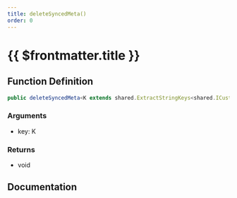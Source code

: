 ```yaml
---
title: deleteSyncedMeta()
order: 0
---
```


# {{ $frontmatter.title }}

## Function Definition

```ts
public deleteSyncedMeta<K extends shared.ExtractStringKeys<shared.ICustomEntitySyncedMeta>>(key: K): void;
```

### Arguments

* key: K

### Returns

* void

## Documentation

<!--@include: ./parts/deleteSyncedMeta.md-->
